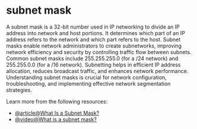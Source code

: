 # subnet mask

A subnet mask is a 32-bit number used in IP networking to divide an IP address into network and host portions. It determines which part of an IP address refers to the network and which part refers to the host. Subnet masks enable network administrators to create subnetworks, improving network efficiency and security by controlling traffic flow between subnets. Common subnet masks include 255.255.255.0 (for a /24 network) and 255.255.0.0 (for a /16 network). Subnetting helps in efficient IP address allocation, reduces broadcast traffic, and enhances network performance. Understanding subnet masks is crucial for network configuration, troubleshooting, and implementing effective network segmentation strategies.

Learn more from the following resources:

- [@article@What Is a Subnet Mask?](https://www.spiceworks.com/tech/networking/articles/what-is-subnet-mask/)
- [@video@What is a subnet mask?](https://www.youtube.com/watch?v=s_Ntt6eTn94)